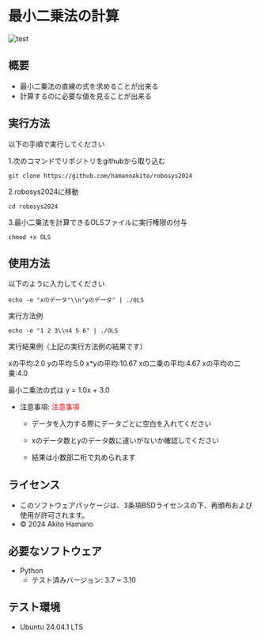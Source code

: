 # 最小二乗法の計算
![test](https://github.com/hamanoakito/robosys2024/actions/workflows/test.yml/badge.svg)


## 概要
- 最小二乗法の直線の式を求めることが出来る
- 計算するのに必要な値を見ることが出来る


## 実行方法
以下の手順で実行してください


1.次のコマンドでリポジトリをgithubから取り込む
 ```
 git clone https://github.com/hamanoakito/robosys2024
 ```

2.robosys2024に移動
 ```
 cd robosys2024
 ```

3.最小二乗法を計算できるOLSファイルに実行権限の付与
 ```
 chmod +x OLS
 ```

## 使用方法
以下のように入力してください
 ```
 echo -e "xのデータ"\\n"yのデータ" | ./OLS
 ```


実行方法例
 ```
 echo -e "1 2 3\\n4 5 6" | ./OLS
 ```


実行結果例（上記の実行方法例の結果です）

xの平均:2.0   yの平均:5.0   x\*yの平均:10.67   xの二乗の平均:4.67   xの平均の二乗:4.0

最小二乗法の式は y = 1.0x + 3.0

- 注意事項: <span style="color: red;">注意事項</span>
  - データを入力する際にデータごとに空白を入れてください

  - xのデータ数とyのデータ数に違いがないか確認してください
  
  - 結果は小数部二桁で丸められます


## ライセンス
- このソフトウェアパッケージは、3条項BSDライセンスの下、再頒布および使用が許可されます。
- © 2024 Akito Hamano


## 必要なソフトウェア
- Python 
  - テスト済みバージョン: 3.7 ~ 3.10

## テスト環境
- Ubuntu 24.04.1 LTS
